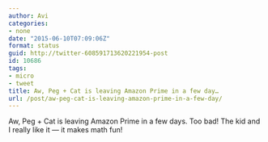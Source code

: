 ```yaml
---
author: Avi
categories:
- none
date: "2015-06-10T07:09:06Z"
format: status
guid: http://twitter-608591713620221954-post
id: 10686
tags:
- micro
- tweet
title: Aw, Peg + Cat is leaving Amazon Prime in a few day…
url: /post/aw-peg-cat-is-leaving-amazon-prime-in-a-few-day/
---
```

Aw, Peg + Cat is leaving Amazon Prime in a few days. Too bad! The kid and I really like it — it makes math fun!